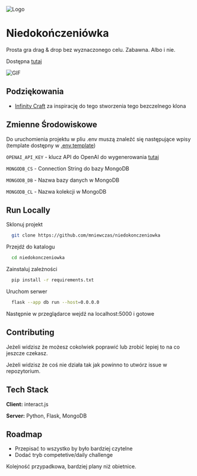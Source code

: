 
![Logo](https://mniewczas.pl/cards/niedokonczeniowka.png)


# Niedokończeniówka

Prosta gra drag & drop bez wyznaczonego celu. Zabawna. Albo i nie.

Dostępna [tutaj](https://mniewczas.pl/niedokonczeniowka/)

![GIF](https://mniewczas.pl/cards/niedokonczeniowka.gif)




## Podziękowania

 - [Infinity Craft](https://awesomeopensource.com/project/elangosundar/awesome-README-templates) za inspirację do tego stworzenia tego bezczelnego klona


## Zmienne Środowiskowe

Do uruchomienia projektu w pliu .env muszą znaleźć się następujące wpisy (template dostępny w [.env.template](https://github.com/niewczasm/niedokonczeniowka/blob/main/.env.template))

`OPENAI_API_KEY` - klucz API do OpenAI do wygenerowania [tutaj](https://platform.openai.com/api-keys)

`MONGODB_CS` - Connection String do bazy MongoDB

`MONGODB_DB` - Nazwa bazy danych w MongoDB

`MONGODB_CL` - Nazwa kolekcji w MongoDB

## Run Locally

Sklonuj projekt

```bash
  git clone https://github.com/mniewczas/niedokonczeniowka
```

Przejdź do katalogu

```bash
  cd niedokonczeniowka
```

Zainstaluj zależności

```bash
  pip install -r requirements.txt
```

Uruchom serwer

```bash
  flask --app db run --host=0.0.0.0
```

Następnie w przeglądarce wejdź na localhost:5000 i gotowe


## Contributing

Jeżeli widzisz że możesz cokolwiek poprawić lub zrobić lepiej to na co jeszcze czekasz.

Jeżeli widzisz że coś nie działa tak jak powinno to utwórz issue w repozytorium.


## Tech Stack

**Client:** interact.js

**Server:** Python, Flask, MongoDB


## Roadmap

- Przepisać to wszystko by było bardziej czytelne
- Dodać tryb competetive/daily challenge

Kolejność przypadkowa, bardziej plany niż obietnice.

